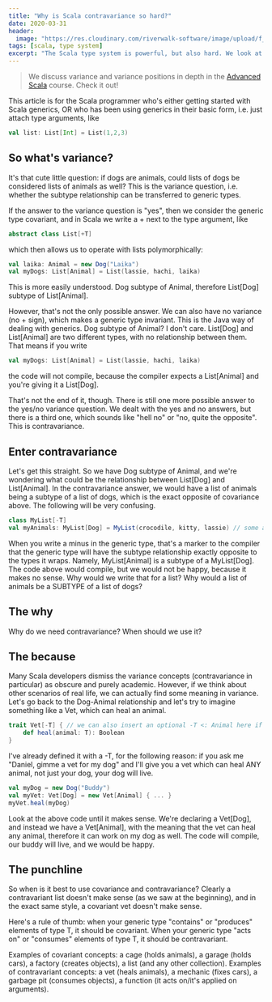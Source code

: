 ```yaml
---
title: "Why is Scala contravariance so hard?"
date: 2020-03-31
header:
  image: "https://res.cloudinary.com/riverwalk-software/image/upload/f_auto,q_auto,c_auto,g_auto,h_300,w_1200/vlfjqjardopi8yq2hjtd"
tags: [scala, type system]
excerpt: "The Scala type system is powerful, but also hard. We look at contravariance in Scala and try to make some sense out of it."
---
```


> We discuss variance and variance positions in depth in the [Advanced Scala](https://rockthejvm.com/p/advanced/scala) course. Check it out!

This article is for the Scala programmer who's either getting started with Scala generics, OR who has been using generics in their basic form, i.e. just attach type arguments, like

```scala
val list: List[Int] = List(1,2,3)
```

## So what's variance?

It's that cute little question: if dogs are animals, could lists of dogs be considered lists of animals as well? This is the variance question, i.e. whether the subtype relationship can be transferred to generic types.

If the answer to the variance question is "yes", then we consider the generic type covariant, and in Scala we write a + next to the type argument, like

```scala
abstract class List[+T]
```

which then allows us to operate with lists polymorphically:

```scala
val laika: Animal = new Dog("Laika")
val myDogs: List[Animal] = List(lassie, hachi, laika)
```

This is more easily understood. Dog subtype of Animal, therefore List[Dog] subtype of List[Animal].

However, that's not the only possible answer. We can also have no variance (no + sign), which makes a generic type invariant. This is the Java way of dealing with generics. Dog subtype of Animal? I don't care. List[Dog] and List[Animal] are two different types, with no relationship between them. That means if you write

```scala
val myDogs: List[Animal] = List(lassie, hachi, laika)
```

the code will not compile, because the compiler expects a List[Animal] and you're giving it a List[Dog].

That's not the end of it, though. There is still one more possible answer to the yes/no variance question. We dealt with the yes and no answers, but there is a third one, which sounds like "hell no" or "no, quite the opposite". This is contravariance.

## Enter contravariance

Let's get this straight. So we have Dog subtype of Animal, and we're wondering what could be the relationship between List[Dog] and List[Animal]. In the contravariance answer, we would have a list of animals being a subtype of a list of dogs, which is the exact opposite of covariance above. The following will be very confusing.

```scala
class MyList[-T]
val myAnimals: MyList[Dog] = MyList(crocodile, kitty, lassie) // some animals
```

When you write a minus in the generic type, that's a marker to the compiler that the generic type will have the subtype relationship exactly opposite to the types it wraps. Namely, MyList[Animal] is a subtype of a MyList[Dog]. The code above would compile, but we would not be happy, because it makes no sense. Why would we write that for a list? Why would a list of animals be a SUBTYPE of a list of dogs?

## The why

Why do we need contravariance? When should we use it?

## The because

Many Scala developers dismiss the variance concepts (contravariance in particular) as obscure and purely academic. However, if we think about other scenarios of real life, we can actually find some meaning in variance. Let's go back to the Dog-Animal relationship and let's try to imagine something like a Vet, which can heal an animal.

```scala
trait Vet[-T] { // we can also insert an optional -T <: Animal here if we wanted to impose a type constraint
    def heal(animal: T): Boolean
}
```

I've already defined it with a -T, for the following reason: if you ask me "Daniel, gimme a vet for my dog" and I'll give you a vet which can heal ANY animal, not just your dog, your dog will live.

```scala
val myDog = new Dog("Buddy")
val myVet: Vet[Dog] = new Vet[Animal] { ... }
myVet.heal(myDog)
```

Look at the above code until it makes sense. We're declaring a Vet[Dog], and instead we have a Vet[Animal], with the meaning that the vet can heal any animal, therefore it can work on my dog as well. The code will compile, our buddy will live, and we would be happy.

## The punchline

So when is it best to use covariance and contravariance? Clearly a contravariant list doesn't make sense (as we saw at the beginning), and in the exact same style, a covariant vet doesn't make sense.

Here's a rule of thumb: when your generic type "contains" or "produces" elements of type T, it should be covariant. When your generic type "acts on" or "consumes" elements of type T, it should be contravariant.

Examples of covariant concepts: a cage (holds animals), a garage (holds cars), a factory (creates objects), a list (and any other collection).
Examples of contravariant concepts: a vet (heals animals), a mechanic (fixes cars), a garbage pit (consumes objects), a function (it acts on/it's applied on arguments).
